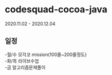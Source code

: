 # codesquad-cocoa-java
2020.11.02 - 2020.12.04   

## 일정   
  -월/수  모각코 mission(100줄~200줄정도)   
  -화/목  라이브수업   
  -금     알고리즘문제풀이   


